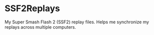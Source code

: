 # SSF2Replays
My Super Smash Flash 2 (SSF2) replay files.
Helps me synchronize my replays across multiple computers.
